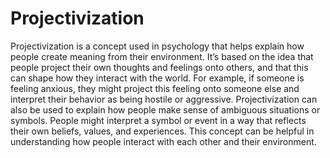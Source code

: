 # Projectivization

Projectivization is a concept used in psychology that helps explain how people create meaning from their environment. It’s based on the idea that people project their own thoughts and feelings onto others, and that this can shape how they interact with the world. For example, if someone is feeling anxious, they might project this feeling onto someone else and interpret their behavior as being hostile or aggressive. Projectivization can also be used to explain how people make sense of ambiguous situations or symbols. People might interpret a symbol or event in a way that reflects their own beliefs, values, and experiences. This concept can be helpful in understanding how people interact with each other and their environment.
